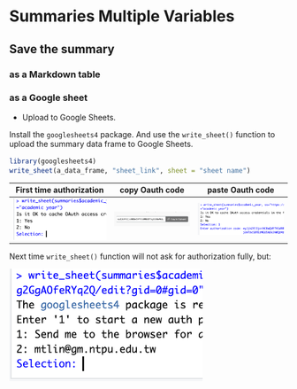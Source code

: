 # Summaries Multiple Variables


## Save the summary

### as a Markdown table


### as a Google sheet

  - Upload to Google Sheets. 

Install the `googlesheets4` package. And use the `write_sheet()` function to upload the summary data frame to Google Sheets.

```R
library(googlesheets4)
write_sheet(a_data_frame, "sheet_link", sheet = "sheet name")
```

| First time authorization | copy Oauth code | paste Oauth code |
| --- | --- | --- |
| <img src="../img/2025-03-26-14-56-25.png" width="300px" /> | <img src="../img/2025-03-26-14-57-17.png" width="300px" /> | <img src="../img/2025-03-26-14-57-51.png" width="350px" /> |

Next time `write_sheet()` function will not ask for authorization fully, but:

<img src="../img/2025-03-26-15-01-54.png" width="350px"/>
